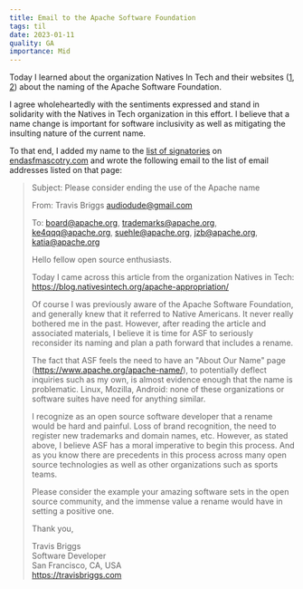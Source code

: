 ```yaml
---
title: Email to the Apache Software Foundation
tags: til
date: 2023-01-11
quality: GA
importance: Mid
---
```

Today I learned about the organization Natives In Tech and their websites ([1](https://blog.nativesintech.org/apache-appropriation/), [2](https://www.endasfmascotry.com/)) about the naming of the Apache Software Foundation.

I agree wholeheartedly with the sentiments expressed and stand in solidarity with the Natives in Tech organization in this effort. I believe that a name change is important for software inclusivity as well as mitigating the insulting nature of the current name.

To that end, I added my name to the [list of signatories](https://github.com/nativesintech/endasfmascotry/pull/33) on [endasfmascotry.com](https://www.endasfmascotry.com/) and wrote the following email to the list of email addresses listed on that page:

> Subject: Please consider ending the use of the Apache name
>
> From: Travis Briggs <audiodude@gmail.com>
>
> To: board@apache.org, trademarks@apache.org, ke4qqq@apache.org, suehle@apache.org, jzb@apache.org, katia@apache.org
>
> Hello fellow open source enthusiasts.
>
> Today I came across this article from the organization Natives in Tech: https://blog.nativesintech.org/apache-appropriation/
>
> Of course I was previously aware of the Apache Software Foundation, and generally knew that it referred to Native Americans. It never really bothered me in the past. However, after reading the article and associated materials, I believe it is time for ASF to seriously reconsider its naming and plan a path forward that includes a rename.
>
> The fact that ASF feels the need to have an "About Our Name" page (https://www.apache.org/apache-name/), to potentially deflect inquiries such as my own, is almost evidence enough that the name is problematic. Linux, Mozilla, Android: none of these organizations or software suites have need for anything similar.
>
> I recognize as an open source software developer that a rename would be hard and painful. Loss of brand recognition, the need to register new trademarks and domain names, etc. However, as stated above, I believe ASF has a moral imperative to begin this process. And as you know there are precedents in this process across many open source technologies as well as other organizations such as sports teams.
>
> Please consider the example your amazing software sets in the open source community, and the immense value a rename would have in setting a positive one.
>
> Thank you,    
>
> Travis Briggs\
> Software Developer\
> San Francisco, CA, USA\
> https://travisbriggs.com
